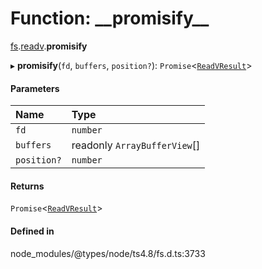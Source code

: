 # Function: \_\_promisify\_\_

[fs](../modules/fs.md).[readv](../modules/fs.readv-1.md).__promisify__

▸ **__promisify__**(`fd`, `buffers`, `position?`): `Promise`<[`ReadVResult`](../interfaces/fs.ReadVResult.md)\>

#### Parameters

| Name | Type |
| :------ | :------ |
| `fd` | `number` |
| `buffers` | readonly `ArrayBufferView`[] |
| `position?` | `number` |

#### Returns

`Promise`<[`ReadVResult`](../interfaces/fs.ReadVResult.md)\>

#### Defined in

node_modules/@types/node/ts4.8/fs.d.ts:3733
